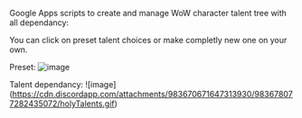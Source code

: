 Google Apps scripts to create and manage WoW character talent tree with all dependancy:

You can click on preset talent choices or make completly new one on your own.

Preset: 
![image](https://cdn.discordapp.com/attachments/983670671647313930/983675546804301864/TalentSwapPreSet.gif)

Talent dependancy:
![image]
(https://cdn.discordapp.com/attachments/983670671647313930/983678077282435072/holyTalents.gif)
